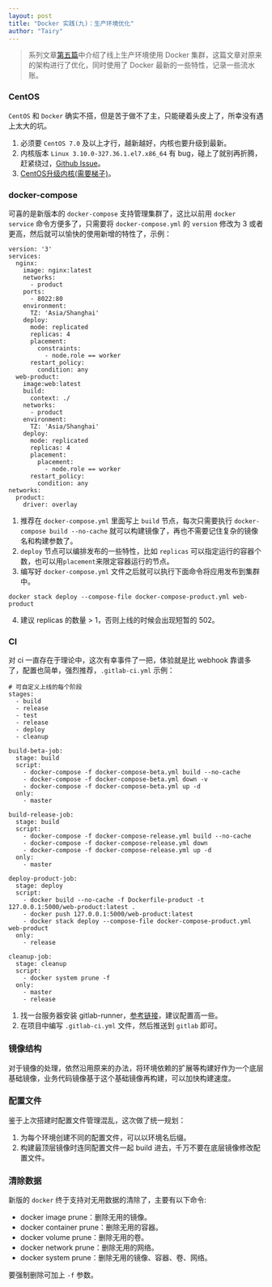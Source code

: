 ```yaml
---
layout: post
title: "Docker 实践(九)：生产环境优化"
author: "Tairy"
---
```


> 系列文章[第五篇](http://tairy.me/2017-09-05/Docker-%E5%AE%9E%E8%B7%B5(%E4%BA%94)-%E7%94%9F%E4%BA%A7%E7%8E%AF%E5%A2%83%E5%AE%B9%E5%99%A8%E5%8C%96.html)中介绍了线上生产环境使用 Docker 集群，这篇文章对原来的架构进行了优化，同时使用了 Docker 最新的一些特性，记录一些流水账。

### CentOS

`CentOS` 和 `Docker` 确实不搭，但是苦于做不了主，只能硬着头皮上了，所幸没有遇上太大的坑。

1. 必须要 `CentOS 7.0` 及以上才行，越新越好，内核也要升级到最新。
2. 内核版本 `Linux 3.10.0-327.36.1.el7.x86_64` 有 bug，碰上了就别再折腾，赶紧绕过，[Github Issue](https://github.com/moby/moby/issues/27214)。
3. [CentOS升级内核(需要梯子)](http://www.itzgeek.com/how-tos/linux/centos-how-tos/how-to-update-centos-7-07-17-2-to-centos-7-3.html)。

### docker-compose

可喜的是新版本的 `docker-compose` 支持管理集群了，这比以前用 `docker service` 命令方便多了，只需要将 `docker-compose.yml` 的 `version` 修改为 3 或者更高，然后就可以愉快的使用新增的特性了，示例：

```
version: '3'
services:
  nginx:
    image: nginx:latest
    networks:
      - product
    ports:
      - 8022:80
    environment:
      TZ: 'Asia/Shanghai'
    deploy:
      mode: replicated
      replicas: 4
      placement:
        constraints:
          - node.role == worker
      restart_policy:
        condition: any
  web-product:
    image:web:latest
    build:
      context: ./
    networks:
      - product
    environment:
      TZ: 'Asia/Shanghai'
    deploy:
      mode: replicated
      replicas: 4
      placement:
        placement:
          - node.role == worker
      restart_policy:
        condition: any
networks:
  product:
    driver: overlay
```

1. 推荐在 `docker-compose.yml` 里面写上 `build` 节点，每次只需要执行 `docker-compose build --no-cache` 就可以构建镜像了，再也不需要记住复杂的镜像名和构建参数了。
2. `deploy` 节点可以编排发布的一些特性，比如 `replicas` 可以指定运行的容器个数，也可以用`placement`来限定容器运行的节点。
3. 编写好 `docker-compose.yml` 文件之后就可以执行下面命令将应用发布到集群中。

  ```
  docker stack deploy --compose-file docker-compose-product.yml web-product
  ```
4. 建议 replicas 的数量 > 1，否则上线的时候会出现短暂的 502。

### CI

对 ci 一直存在于理论中，这次有幸事件了一把，体验就是比 webhook 靠谱多了，配置也简单，强烈推荐，`.gitlab-ci.yml` 示例：

```
# 可自定义上线的每个阶段
stages:
  - build
  - release
  - test
  - release
  - deploy
  - cleanup

build-beta-job:
  stage: build
  script:
    - docker-compose -f docker-compose-beta.yml build --no-cache
    - docker-compose -f docker-compose-beta.yml down -v
    - docker-compose -f docker-compose-beta.yml up -d
  only:
    - master

build-release-job:
  stage: build
  script:
    - docker-compose -f docker-compose-release.yml build --no-cache
    - docker-compose -f docker-compose-release.yml down
    - docker-compose -f docker-compose-release.yml up -d
  only:
    - master

deploy-product-job:
  stage: deploy
  script:
    - docker build --no-cache -f Dockerfile-product -t 127.0.0.1:5000/web-product:latest .
    - docker push 127.0.0.1:5000/web-product:latest
    - docker stack deploy --compose-file docker-compose-product.yml web-product
  only:
    - release

cleanup-job:
  stage: cleanup
  script:
    - docker system prune -f
  only:
    - master
    - release
```

1. 找一台服务器安装 gitlab-runner，[参考链接](https://docs.gitlab.com/runner/install/)，建议配置高一些。
2. 在项目中编写 `.gitlab-ci.yml` 文件，然后推送到 `gitlab` 即可。

### 镜像结构

对于镜像的处理，依然沿用原来的办法，将环境依赖的扩展等构建好作为一个底层基础镜像，业务代码镜像基于这个基础镜像再构建，可以加快构建速度。

### 配置文件

鉴于上次搭建时配置文件管理混乱，这次做了统一规划：

1. 为每个环境创建不同的配置文件，可以以环境名后缀。
2. 构建最顶层镜像时连同配置文件一起 build 进去，千万不要在底层镜像修改配置文件。

### 清除数据

新版的 `docker` 终于支持对无用数据的清除了，主要有以下命令:

- docker image prune：删除无用的镜像。
- docker container prune：删除无用的容器。
- docker volume prune：删除无用的卷。
- docker network prune：删除无用的网络。
- docker system prune：删除无用的镜像、容器、卷、网络。

要强制删除可加上 `-f` 参数。
